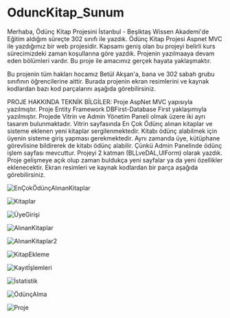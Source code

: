 # OduncKitap_Sunum

Merhaba, Ödünç Kitap Projesini İstanbul - Beşiktaş Wissen Akademi'de Eğitim aldığım süreçte 302 sınıfı ile yazdık. Ödünç Kitap Projesi Aspnet MVC ile yazdığımız bir web projesidir. Kapsamı geniş olan bu projeyi belirli kurs sürecimizdeki zaman koşullarına göre yazdık. Projenin yazılmaaya devam eden bölümleri vardır. Bu proje ile amacımız gerçek hayata yaklaşmaktır.

Bu projenin tüm hakları hocamız Betül Akşan'a, bana ve 302 sabah grubu sınıfının öğrencilerine aittir. Burada projenin ekran resimlerini ve kaynak kodlardan bazı kod parçalarını aşağıda görebilirsiniz.

PROJE HAKKINDA TEKNİK BİLGİLER:
Proje AspNet MVC yapısıyla yazılmıştır. Proje Entity Framework DBFirst-Database First yaklaşımıyla yazılmıştır. Projede Vitrin ve Admin Yönetim Paneli olmak üzere iki ayrı tasarım bulunmaktadır. Vitrin sayfasında En Çok Ödünç alınan kitaplar ve sisteme eklenen yeni kitaplar sergilenmektedir. Kitabı ödünç alabilmek için üyenin sisteme giriş yapması gerekmektedir. Aynı zamanda üye, kütüphane görevlisine bildirerek de kitabı ödünç alabilir. Çünkü Admin Panelinde ödünç işlem sayfası mevcuttur. Projeyi 2 katman (BLLveDAL,UIForm) olarak yazdık. Proje gelişmeye açık olup zaman buldukça yeni sayfalar ya da yeni özellikler eklenecektir. Ekran resimleri ve kaynak kodlardan bir parça aşağıda görebilirsiniz.


![EnÇokÖdünçAlınanKitaplar](https://user-images.githubusercontent.com/112905722/219974190-8885f802-6cf9-4c28-aca2-03a05d22eae2.png)


![Kitaplar](https://user-images.githubusercontent.com/112905722/219974207-c5ff6100-661a-4710-b503-84bb4b8639a7.png)


![ÜyeGirişi](https://user-images.githubusercontent.com/112905722/219974214-d4e40c86-8720-438b-84a9-f098f9d7aa9c.png)


![AlınanKitaplar](https://user-images.githubusercontent.com/112905722/219974236-08132aee-0fb4-46d6-b8f6-3fd19da61286.png)


![AlınanKitaplar2](https://user-images.githubusercontent.com/112905722/219974241-4327bd54-c1dd-44e1-99a6-7b4f8aad193b.png)


![KitapEkleme](https://user-images.githubusercontent.com/112905722/219974245-d5f733cf-b9be-40f3-840d-2dee3fc5ccbb.png)


![Kayıtİşlemleri](https://user-images.githubusercontent.com/112905722/219974248-562461b5-91e4-420d-8cee-c19a5cc05bc5.png)


![İstatistik](https://user-images.githubusercontent.com/112905722/219974250-1897ad6f-1b63-4cc6-886a-4e9787c17ded.png)


![ÖdünçAlma](https://user-images.githubusercontent.com/112905722/219974253-7ddabbcf-5c2c-4792-8471-ee1fe5faef74.png)


![Proje](https://user-images.githubusercontent.com/112905722/219974257-390fbed1-c41d-4234-bcf5-91eb267cf7f3.png)
